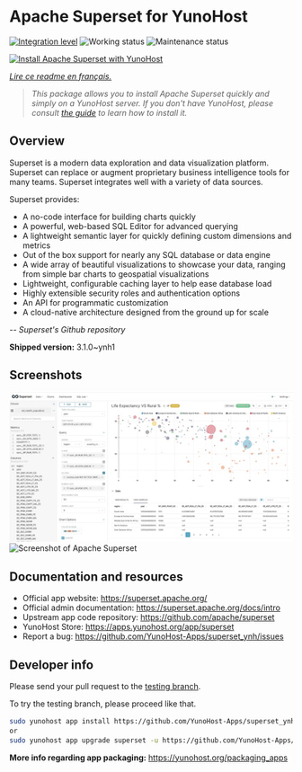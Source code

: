 <!--
N.B.: This README was automatically generated by https://github.com/YunoHost/apps/tree/master/tools/README-generator
It shall NOT be edited by hand.
-->

# Apache Superset for YunoHost

[![Integration level](https://dash.yunohost.org/integration/superset.svg)](https://dash.yunohost.org/appci/app/superset) ![Working status](https://ci-apps.yunohost.org/ci/badges/superset.status.svg) ![Maintenance status](https://ci-apps.yunohost.org/ci/badges/superset.maintain.svg)

[![Install Apache Superset with YunoHost](https://install-app.yunohost.org/install-with-yunohost.svg)](https://install-app.yunohost.org/?app=superset)

*[Lire ce readme en français.](./README_fr.md)*

> *This package allows you to install Apache Superset quickly and simply on a YunoHost server.
If you don't have YunoHost, please consult [the guide](https://yunohost.org/#/install) to learn how to install it.*

## Overview

Superset is a modern data exploration and data visualization platform. Superset can replace or augment proprietary business intelligence tools for many teams. Superset integrates well with a variety of data sources.

Superset provides:

- A no-code interface for building charts quickly
- A powerful, web-based SQL Editor for advanced querying
- A lightweight semantic layer for quickly defining custom dimensions and metrics
- Out of the box support for nearly any SQL database or data engine
- A wide array of beautiful visualizations to showcase your data, ranging from simple bar charts to geospatial visualizations
- Lightweight, configurable caching layer to help ease database load
- Highly extensible security roles and authentication options
- An API for programmatic customization
- A cloud-native architecture designed from the ground up for scale

*-- Superset's Github repository*


**Shipped version:** 3.1.0~ynh1

## Screenshots

![Screenshot of Apache Superset](./doc/screenshots/explore.jpg)
![Screenshot of Apache Superset](./doc/screenshots/explore.jpg:Zone.Identifier)

## Documentation and resources

* Official app website: <https://superset.apache.org/>
* Official admin documentation: <https://superset.apache.org/docs/intro>
* Upstream app code repository: <https://github.com/apache/superset>
* YunoHost Store: <https://apps.yunohost.org/app/superset>
* Report a bug: <https://github.com/YunoHost-Apps/superset_ynh/issues>

## Developer info

Please send your pull request to the [testing branch](https://github.com/YunoHost-Apps/superset_ynh/tree/testing).

To try the testing branch, please proceed like that.

``` bash
sudo yunohost app install https://github.com/YunoHost-Apps/superset_ynh/tree/testing --debug
or
sudo yunohost app upgrade superset -u https://github.com/YunoHost-Apps/superset_ynh/tree/testing --debug
```

**More info regarding app packaging:** <https://yunohost.org/packaging_apps>
